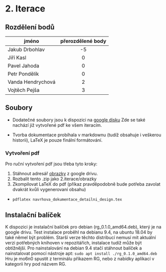 # 2. Iterace

## Rozdělení bodů

| jméno              | přerozdělené body |
| ----------------   |:-------------:    |
|  Jakub Drbohlav    |         -5        |
|  Jiří Kasl         |          0        |
|  Pavel Jahoda      |          0        |
|  Petr Pondělík     |          0        |
|  Vanda Hendrychová |          2        |
|  Vojtěch Pejša     |          3        |

## Soubory
- Dodatečné soubory jsou k dispozici na [google disku](https://drive.google.com/drive/u/1/folders/1qCQDIhJG-wts_MB1C-xEC4TojV-LuYBh)
Zde se také nachází již vytvořené pdf ke všem iteracím.

- Tvorba dokumentace probíhala v markdownu (tudíž obsahuje i veškerou historii), LaTeX je pouze finální formátování.

### Vytvoření pdf
Pro ruční vytvoření pdf jsou třeba tyto kroky:

1. Stáhnout adresář [obrazky](https://drive.google.com/drive/u/1/folders/1qCQDIhJG-wts_MB1C-xEC4TojV-LuYBh) z google drivu.
2. Rozbalit tento .zip jako 2.iterace/obrazky
3. Zkompilovat LaTeX do pdf (příkaz pravděpodobně bude potřeba zavolat dvakrát kvůli vygenerovaní obsahu)

 - ``pdflatex navrhova_dokumentace_detailni_design.tex``

## Instalační balíček
K dispozici je instalační balíček pro debian (rg_0.1.0_amd64.deb), který je na google drivu. Test instalace
proběhl na debianu 9.4, na ubuntu 18.04 by také němel být problém. Starší verze těchto distribucí nemusí mít
aktuální verzi potřebných knihoven v repozitářích, instalace tudíž může být obtížnější. Pro nainstalování na 
debian 9.4 stačí stáhnout balíček a nainstalovat pomocí nástroje apt: ``sudo apt install ./rg_0.1.0_amd64.deb``
Hru je mo6n0 spustit z terminálu příkazem RG, nebo z nabídky aplikací v kategorii hry pod názvem RG.
